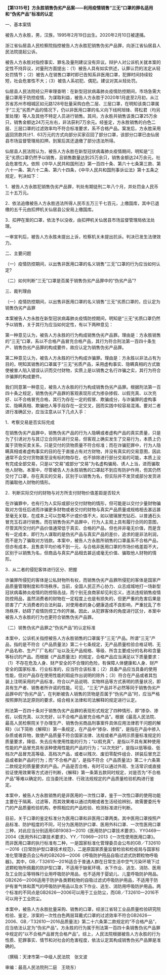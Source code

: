 **【第1315号】方永胜销售伪劣产品案——利用疫情销售“三无”口罩的罪名适用和“伪劣产品”标准的认定**

一、基本案情

被告人方永胜，男，汉族，1995年2月19日出生。2020年2月10日被逮捕。

浙江省仙居县人民检察院指控被告人方永胜犯销售伪劣产品罪，向浙江省仙居县人民法院提起公诉。

被告人方永胜对指控事实、罪名及量刑建议没有异议。辩护人对公诉机关就本案的定性不持异议，对量刑方面提出：（1）被告人具有如实供述，认罪认罚的法定从轻处罚情节；（2）被告人在销售口罩时即已告知系非医用口罩，犯罪时间持续较短，社会危害性不大；（3）被告人系初犯、偶犯。建议对其从轻处罚。

仙居县人民法院经公开审理查明：在新型冠状病毒肺炎疫情防控期间，市场急需大量口罩用于防控疫情，为谋取利益，被告人方永胜于2020年1月底至2月初，从江苏省苏州市相城区如元路128号批量采购白色二层、三层口罩，在明知该类口罩属于“三无”劣质产品的情况下，仍以非医用口罩的名义向下线柯旭锋、蒋松君（均另案处理）等人及其他不特定人员进行销售。其间，方永胜共销售该类口罩25万余只，销售金额达24万元左右，非法获利7万余元。经鉴定，方永胜销售的白色二层、三层口罩的过滤效率均不符合标准要求，系不合格产品。案发后，方永胜采用返回货款共计1．63万元的方式向部分买家召回了部分口罩，该部分口罩已由仙居县市场监督管理局扣押。到案后其还退缴了部分违法所得。

仙居县人民法院认为，被告人方永胜在新型冠状病毒肺炎疫情期间，明知是“三无”劣质口罩仍然予以销售，且销售数量达到25万余只，销售金额达24万余元，社会危害性大。依照《中华人民共和国刑法》第一百四十条、第六十七条第三款、第六十一条、第六十二条、第六十四条，《中华人民共和国刑事诉讼法》第十五条之规定，判决如下：

1．被告人方永胜犯销售伪劣产品罪，判处有期徒刑二年八个月，并处罚金人民币三十五万元。

2．依法追缴被告人方永胜违法所得人民币五万三千七百元，上缴国库，其中已退缴的五千元由扣押机关仙居县公安局上缴国库。

3．扣押在案的口罩，依法予以没收，由扣押机关仙居县市场监督管理局依法处理。

一审宣判后，被告人方永胜未提出上诉，检察机关未提出抗诉。判决已发生法律效力。

二、主要问题

（一）疫情防控期间，以出售非医用口罩的名义销售“三无”口罩的行为应当如何认定?

（二）如何判断“三无”口罩是否属于销售伪劣产品罪中的“伪劣产品”?

三、裁判理由

（一）疫情防控期间，以出售非医用口罩的名义销售“三无”劣质口罩的，应认定为销售伪劣产品罪

本案被告人方永胜在新型冠状病毒肺炎疫情防控期间，明知是“三无”劣质口罩仍然予以销售，关于其行为应当如何定性，有以下两种意见：

第一种意见认为，被告人方永胜的行为构成销售伪劣产品罪。理由是：方永胜销售的“三无”口罩，系以不合格产品冒充合格产品，其行为符合刑法第一百四十条生产、销售伪劣产品罪的构成要件，故应认定为销售伪劣产品罪。

第二种意见认为，被告人方永胜的行为构成诈骗罪。理由是：方永胜以非法占有为目的，明知其销售的口罩属于“三无”劣质产品，采用虚构事实、隐瞒真相的方式致使被害人陷入错误认识而交付财物，实质上是以销售之名行诈骗之实，其行为符合诈骗罪的构成要件。

我们同意第一种意见，被告人方永胜的行为构成销售伪劣产品罪。根据刑法第一百四十条之规定，销售伪劣产品罪的客观表现形式为掺杂掺假、以假充真、以次充好、以不合格冒充合格，其行为存在一定的假冒、欺骗成分，与诈骗罪的虚构事实、隐瞒真相、欺骗他人等手段存在一定交叉，因而实践中较容易混淆。要对二者进行准确区分，应当注意从以下几点入手：

1．考察交易是否实际完成

在销售伪劣产品罪中，销售伪劣产品的行为人隐瞒或者虚构产品的真实质量，只是为了引诱对方与其订立合同并进行交易，但客观上确实发生了交易行为，本质上仍属于货物买卖关系，只是交付的货物质量不符合标准；而在诈骗犯罪中，行为人隐瞒真相或者虚构事实的目的在于直接占有对方财物，并没有真实的交易意图，因此通常不会交付货物甚至没有标的物存在，也不排除进行部分交易的可能，本质上没有完成全部交易，只是以“交易”或部分“交易”为名虚构骗局、诱人上当，进而骗取他人财物。本案中，尽管被告人方永胜销售的口罩起不到应有防护作用，但其仍然交付了口罩，存在真实的交易，区别于以销售为名，但实际并不发货或部分发货进而骗取他人财物的情形。

2．判断实际交付的财物与对方所支付财物价值差距是否较大

在诈骗罪中，也有行为人实际或部分交付财物的情形，但可能是以交付少量财物骗取对方信任后进而诈骗更多财物或者交付的财物与真实产品质量或规格相去甚远甚至毫无关联，在成本上可以忽略不计或价值不大，如以玻璃冒充钻石、以普通石头冒充玉石进行销售。而在销售伪劣产品罪中，行为人主观上具有履行合同的意图，尽管其所交付的产品价值通常低于真实、合格的产品，但也并非毫无价值，而是含有一定成本，即行为人谋取的是伪劣产品与真实产品的差价，追求的是非法利润，而不是为了骗取对方钱款。本案中，被告人方永胜所销售的口罩虽系不合格产品，但亦有成本，且售卖平均价格不到一元，与合格非医用口罩的市场价格差距不大，区别于以销售为名，但商品与真实产品相去甚远或毫无价值、骗取他人财物的情形。

3．从二者的侵犯客体进行区分、把握

诈骗罪所侵犯的客体是公私财物所有权，而销售伪劣产品罪所侵犯的客体是国家产品质量管理制度和市场秩序。当前，全国人民正齐心协力、众志成城地打一场新型冠状病毒肺炎疫情的防控阻击战，而个别无良商家却见利忘义，违法违规销售疫情防控用品，虽然消费者的财物在一定程度上也是有损失的，但更严重的危害后果是损害了广大消费者的合法利益，对使用者的身心健康造成不良影响，严重扰乱了市场秩序，妨碍了疫情防控工作的开展。因此，从犯罪客体的角度进行区分，本案中被告人方永胜的行为也更符合销售伪劣产品罪。

（二）销售伪劣产品罪之“伪劣产品”的认定标准

本案中，公诉机关指控被告人方永胜销售的口罩属于“三无”产品。所谓“三无”产品，指的是不符合《产品质量法》第二十七条规定，无产品质量检验合格证明、无产品名称、生产厂厂名和厂址以及无产品规格、等级、所含主要成分的名称和含量等标识的产品。而根据《产品质量法》的规定，合格产品应当满足以下质量要求：（1）不存在危及人身、财产安全的不合理的危险，有保障人体健康和人身、财产安全的国家标准、行业标准的，应当符合该标准；（2）具备产品应当具备的使用性能，但对产品存在使用性能的瑕疵作出说明的除外；（3）符合在产品或者其包装上注明采用的产品标准，符合以产品说明、实物样品等方式表明的质量状况，即具有生产者、销售者所许诺的性能。可见，“三无”产品并不必然等同于销售伪劣产品罪中的“伪劣产品”。在判断被告人销售的货物是否属于“伪劣产品”时，应当严格按照罪刑法定原则的要求，结合相关法律和司法解释的规定进行认定。

刑法第一百四十条对于销售伪劣产品罪的表现形式规定了四种情形，即“掺杂、掺假，以假充真、以次充好，以不合格产品冒充合格产品”。根据《最高人民法院、最高人民检察院关于办理生产、销售伪劣商品刑事案件具体应用法律若干问题的解释》（以下简称《解释》）第一条规定，在产品中“掺杂、掺假”，是指在产品中掺入杂质或者异物，致使产品质量不符合国家法律、法规或者产品明示质量标准规定的质量要求，降低、失去应有使用性能的行为；“以假充真”，是指以不具有某种使用性能的产品冒充具有该种使用性能的产品的行为；“以次充好”，是指以低等级、低档次产品冒充高等级、高档次产品，或者以残次、废旧零配件组合、拼装后冒充正品或者新产品的行为；而“不合格产品”，是指不符合《产品质量法》第二十六条第二款规定的质量要求的产品。产品是否合格，有时可以通过外观、生活常识或直接验证使用效果等方式进行判断，《解释》第一条第五款同时规定，对是否为“不合格产品”等难以确定的，应当委托法律、行政法规规定的产品质量检验机构进行鉴定。

本案中，被告人方永胜销售的是非医用的一次性口罩，鉴于一次性口罩的使用功能主要在于隔离、过滤等，而其效果难以通过肉眼或者生活经验辨别，故需要委托专门的产品质量检验机构，参照相应的产品检验、检测标准进行判断。

目前，关于口罩的鉴定标准分为医用口罩和非医用口罩两类。其中医用口罩按照产品标准、防护程度的不同，可分为医用防护口罩、医用外科口罩、一次性医用口罩三种，对此应当分别适用GB19083一2010《医用防护口罩技术要求》、YY0469一2004《医用外科口罩技术要求》、YY／T0969一2013《一次性使用医用口罩》。而非医用口罩的执行标准有二种，一是国家标准化管理委员会公布的GB／T32610一2016《日常防护型口罩技术规范》，二是原国家质量监督检验和检疫局与国家标准化管理委员会公布的GB2626—2006《呼吸防护用品自吸过滤式防颗粒物呼吸器》。其中，GB／T32610—2016适合于普通人群在日常生活中空气污染环境下过滤颗粒物所佩戴的防护型口罩，不适用于缺氧环境、水下作业、逃生、消防、医用及工业防尘等特殊行业用呼吸防护用品，也不适用于婴幼儿、儿童呼吸防护用品。GB2626—2006适用于防护各类颗粒物的自吸过滤式呼吸防护用品，不适用于防护有害气体和蒸气的呼吸防护用品以及水下作业、逃生、消防用呼吸防护用品。两个标准的不同点是GB2626—2006可以用于工业防尘，而GB／T32610一2016不可以用于工业防尘。

本案中，被告人方永胜批量采购、销售的口罩，经浙江省轻工业品质量检验研究院检验、鉴定，涉案的一次性白色两层耳戴式口罩的过滤效率不符合GB2626一2006、GB／T32610一2016品质量法》第二十六条第二款规定的“不合格产品”，应当依法认定为“伪劣产品”。方永胜的行为属于刑法第一百四十条销售伪劣产品罪中规定的“以不合格产品冒充合格产品”。综上，人民法院根据被告人方永胜的行为性质、犯罪事实、情节和对社会的危害程度，依法认定其构成销售伪劣产品罪是准确的。

（撰稿：天津市第一中级人民法院　张文波

审编：最高人民法院刑二庭　王晓东）